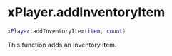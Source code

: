 # xPlayer.addInventoryItem

```lua
xPlayer.addInventoryItem(item, count)
```

This function adds an inventory item.
